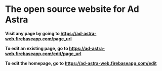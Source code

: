 # The open source website for Ad Astra

**Visit any page by going to https://ad-astra-web.firebaseapp.com/page_url**

**To edit an existing page, go to https://ad-astra-web.firebaseapp.com/edit/page_url**

**To edit the homepage, go to https://ad-astra-web.firebaseapp.com/edit**